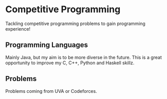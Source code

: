 # Competitive Programming

Tackling competitive programming problems to gain programming experience!

## Programming Languages
Mainly Java, but my aim is to be more diverse in the future. This is a great opportunity to improve my C, C++, Python and Haskell skillz.

## Problems
Problems coming from UVA or Codeforces.
